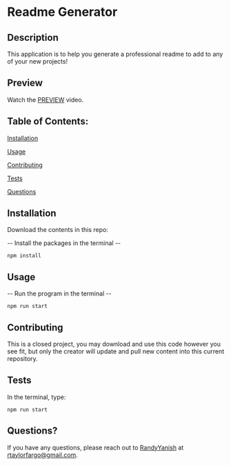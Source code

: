 # Readme Generator



## Description

This application is to help you generate a professional readme to add to any of your new projects!

## Preview

Watch the [PREVIEW](https://youtu.be/wsuIjG1d_hI) video.

## Table of Contents:

[Installation](#installation)

[Usage](#usage)

[Contributing](#contributing)

[Tests](#tests)

[Questions](#questions)

## Installation

Download the contents in this repo:

-- Install the packages in the terminal --
```node
npm install
```

## Usage

-- Run the program in the terminal --
```node
npm run start
```

## Contributing

This is a closed project, you may download and use this code however you see fit, but only the creator will update and pull new content into this current repository.

## Tests

In the terminal, type:

```
npm run start
```

## Questions?

If you have any questions, please reach out to [RandyYanish](https://github.com/RandyYanish) at rtaylorfargo@gmail.com.
